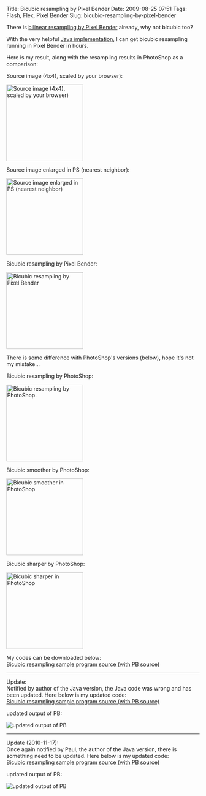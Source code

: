 Title: Bicubic resampling by Pixel Bender
Date: 2009-08-25 07:51
Tags: Flash, Flex, Pixel Bender
Slug: bicubic-resampling-by-pixel-bender

There is [bilinear resampling by Pixel Bender][] already, why not
bicubic too?

With the very helpful [Java implementation][], I can get bicubic
resampling running in Pixel Bender in hours.

Here is my result, along with the resampling results in PhotoShop as a
comparison:

Source image (4x4), scaled by your browser):

<img class="size-full wp-image-506 " title="16color image" src="/files/2009/16color.png" alt="Source image (4x4), scaled by your browser)" width="200" height="200" scale="0">

Source image enlarged in PS (nearest neighbor):

<img class="size-full wp-image-507 " title="16color_psNearest" src="/files/2009/16color_psNearest.png" alt="Source image enlarged in PS (nearest neighbor)" width="200" height="200" scale="0">

Bicubic resampling by Pixel Bender:

<img class="size-full wp-image-508 " title="16color_pbBicubic" src="/files/2009/16color_pbBicubic.png" alt="Bicubic resampling by Pixel Bender" width="200" height="200" scale="0">

There is some difference with PhotoShop's versions (below), hope it's
not my mistake...

Bicubic resampling by PhotoShop:

<img class="size-full wp-image-509 " title="16color_psBicubic" src="/files/2009/16color_psBicubic.png" alt="Bicubic resampling by PhotoShop." width="200" height="200" scale="0">

Bicubic smoother by PhotoShop:

<img class="size-full wp-image-510 " title="16color_psBicubicSmoother" src="/files/2009/16color_psBicubicSmoother.png" alt="Bicubic smoother in PhotoShop" width="200" height="200" scale="0">

Bicubic sharper by PhotoShop:

<img class="size-full wp-image-511 " title="16color_psBicubicShaper" src="/files/2009/16color_psBicubicShaper.png" alt="Bicubic sharper in PhotoShop" width="200" height="200" scale="0">

My codes can be downloaded below:  
[Bicubic resampling sample program source (with PB source)][]

* * * * *

Update:  
Notified by author of the Java version, the Java code was wrong and has
been updated. Here below is my updated code:  
[Bicubic resampling sample program source (with PB source)][1]

updated output of PB:

![updated output of PB](/files/2009/pbBicubic.png)

* * * * *

Update (2010-11-17):  
Once again notified by Paul, the author of the Java version, there is
something need to be updated. Here below is my updated code:  
[Bicubic resampling sample program source (with PB source)][2]

updated output of PB:

![updated output of PB](/files/2009/pbBicubic1.png)

  [bilinear resampling by Pixel Bender]: http://www.brooksandrus.com/blog/2009/03/11/bilinear-resampling-with-flash-player-and-pixel-bender/
  [Java implementation]: http://www.paulinternet.nl/?page=bicubic
  [Bicubic resampling sample program source (with PB source)]: /files/2009/bicubicResampling.zip
  [1]: /files/2010/bicubicResampling.zip
  [2]: /files/2009/bicubicResampling1.zip